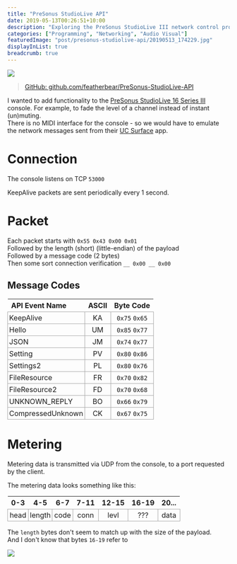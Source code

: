 ```yaml
---
title: "PreSonus StudioLive API"
date: 2019-05-13T00:26:51+10:00
description: "Exploring the PreSonus StudioLive III network control protocol"
categories: ["Programming", "Networking", "Audio Visual"]
featuredImage: "post/presonus-studiolive-api/20190513_174229.jpg"
displayInList: true
breadcrumb: true
---
```


![](20190513_174229.jpg)

> [<i class="fab fa-github" aria-hidden="true"></i> GitHub: github.com/featherbear/PreSonus-StudioLive-API](https://github.com/featherbear/PreSonus-StudioLive-API)

I wanted to add functionality to the [PreSonus StudioLive 16 Series III](../PreSonus-StudioLive-16) console. For example, to fade the level of a channel instead of instant (un)muting.  
There is no MIDI interface for the console - so we would have to emulate the network messages sent from their [UC Surface](https://www.presonus.com/products/uc-surface) app.

# Connection
The console listens on TCP `53000`

KeepAlive packets are sent periodically every 1 second.

# Packet
Each packet starts with `0x55 0x43 0x00 0x01`  
Followed by the length (short) (little-endian) of the payload  
Followed by a message code (2 bytes)  
Then some sort connection verification `__ 0x00 __ 0x00`  

## Message Codes

|API Event Name|ASCII|Byte Code|
|:-------------|:---:|:-------:|
|KeepAlive|KA|`0x75` `0x65`|
|Hello|UM|`0x85` `0x77`|
|JSON|JM|`0x74` `0x77`|
|Setting|PV|`0x80` `0x86`|
|Settings2|PL|`0x80` `0x76`|
|FileResource|FR|`0x70` `0x82`|
|FileResource2|FD|`0x70` `0x68`|
|UNKNOWN_REPLY|BO|`0x66` `0x79`|
|CompressedUnknown|CK|`0x67` `0x75`|

# Metering
Metering data is transmitted via UDP from the console, to a port requested by the client.

The metering data looks something like this:  

<style>
table {
  width: 100%;
  border-collapse: collapse; 
}
td {
 padding: 3px;
 border: 1px solid #A7A7A7;
}

td[align=center], th {
  text-align: center;
}
</style>

|0-3|4-5|6-7|7-11|12-15|16-19|20...|
|:--:|:--:|:--:|:--:|:--:|:--:|:--:|
|head|length|code|conn|levl|???|data|

The `length` bytes don't seem to match up with the size of the payload.  
And I don't know that bytes `16-19` refer to

![](Snipaste_2019-05-13_17-24-53.png)